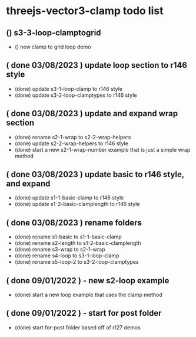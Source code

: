 # threejs-vector3-clamp todo list

## () s3-3-loop-clamptogrid
* () new clamp to grid loop demo

## ( done 03/08/2023 ) update loop section to r146 style
* (done) update s3-1-loop-clamp to r146 style
* (done) update s3-2-loop-clamptypes to r146 style

## ( done 03/08/2023 ) update and expand wrap section
* (done) rename s2-1-wrap to s2-2-wrap-helpers
* (done) update s2-2-wrap-helpers to r146 style
* (done) start a new s2-1-wrap-number example that is just a simple wrap method

## ( done 03/08/2023 ) update basic to r146 style, and expand
* (done) update s1-1-basic-clamp to r146 style
* (done) update s1-2-basic-clamplength to r146 style

## ( done 03/08/2023 ) rename folders
* (done) rename s1-basic to s1-1-basic-clamp
* (done) rename s2-length to s1-2-basic-clamplength
* (done) rename s3-wrap to s2-1-wrap
* (done) rename s4-loop to s3-1-loop-clamp
* (done) rename s5-loop-2 to s3-2-loop-clamptypes

## ( done 09/01/2022 ) - new s2-loop example
* (done) start a new loop example that uses the clamp method

## ( done 09/01/2022 ) - start for post folder
* (done) start for-post folder based off of r127 demos

